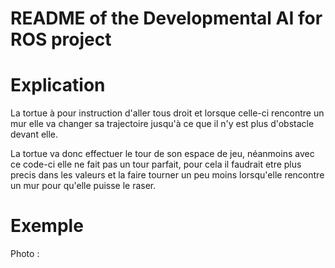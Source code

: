 # README of the Developmental AI for ROS project

# Explication 

La tortue à pour instruction d'aller tous droit et lorsque celle-ci rencontre un mur elle va changer 
sa trajectoire jusqu'à ce que il n'y est plus d'obstacle devant elle.


La tortue va donc effectuer le tour de son espace de jeu, néanmoins avec ce code-ci elle ne fait 
pas un tour parfait, pour cela il faudrait etre plus precis dans les valeurs et la faire tourner un peu moins
lorsqu'elle rencontre un mur pour qu'elle puisse le raser. 

# Exemple 

Photo : 

